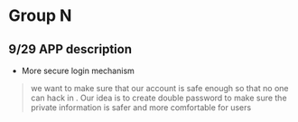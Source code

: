 # Group N

## 9/29 APP description

- More secure login mechanism

> we want to make sure that our account is safe enough so that no one can  hack in . Our idea is to create double password to make sure the private information is safer and more comfortable for users